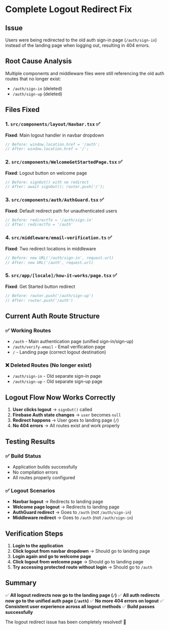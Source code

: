 # Complete Logout Redirect Fix

## Issue
Users were being redirected to the old auth sign-in page (`/auth/sign-in`) instead of the landing page when logging out, resulting in 404 errors.

## Root Cause Analysis
Multiple components and middleware files were still referencing the old auth routes that no longer exist:
- `/auth/sign-in` (deleted)
- `/auth/sign-up` (deleted)

## Files Fixed

### 1. `src/components/layout/Navbar.tsx` ✅
**Fixed**: Main logout handler in navbar dropdown
```typescript
// Before: window.location.href = '/auth';
// After: window.location.href = '/';
```

### 2. `src/components/WelcomeGetStartedPage.tsx` ✅
**Fixed**: Logout button on welcome page
```typescript
// Before: signOut() with no redirect
// After: await signOut(); router.push('/');
```

### 3. `src/components/auth/AuthGuard.tsx` ✅
**Fixed**: Default redirect path for unauthenticated users
```typescript
// Before: redirectTo = '/auth/sign-in'
// After: redirectTo = '/auth'
```

### 4. `src/middleware/email-verification.ts` ✅
**Fixed**: Two redirect locations in middleware
```typescript
// Before: new URL('/auth/sign-in', request.url)
// After: new URL('/auth', request.url)
```

### 5. `src/app/[locale]/how-it-works/page.tsx` ✅
**Fixed**: Get Started button redirect
```typescript
// Before: router.push('/auth/sign-up')
// After: router.push('/auth')
```

## Current Auth Route Structure

### ✅ **Working Routes**
- `/auth` - Main authentication page (unified sign-in/sign-up)
- `/auth/verify-email` - Email verification page
- `/` - Landing page (correct logout destination)

### ❌ **Deleted Routes** (No longer exist)
- `/auth/sign-in` - Old separate sign-in page
- `/auth/sign-up` - Old separate sign-up page

## Logout Flow Now Works Correctly

1. **User clicks logout** → `signOut()` called
2. **Firebase Auth state changes** → `user` becomes `null`
3. **Redirect happens** → User goes to landing page (`/`)
4. **No 404 errors** → All routes exist and work properly

## Testing Results

### ✅ **Build Status**
- Application builds successfully
- No compilation errors
- All routes properly configured

### ✅ **Logout Scenarios**
- **Navbar logout** → Redirects to landing page
- **Welcome page logout** → Redirects to landing page
- **AuthGuard redirect** → Goes to `/auth` (not `/auth/sign-in`)
- **Middleware redirect** → Goes to `/auth` (not `/auth/sign-in`)

## Verification Steps

1. **Login to the application**
2. **Click logout from navbar dropdown** → Should go to landing page
3. **Login again and go to welcome page**
4. **Click logout from welcome page** → Should go to landing page
5. **Try accessing protected route without login** → Should go to `/auth`

## Summary

✅ **All logout redirects now go to the landing page (`/`)**
✅ **All auth redirects now go to the unified auth page (`/auth`)**
✅ **No more 404 errors on logout**
✅ **Consistent user experience across all logout methods**
✅ **Build passes successfully**

The logout redirect issue has been completely resolved! 🎉
